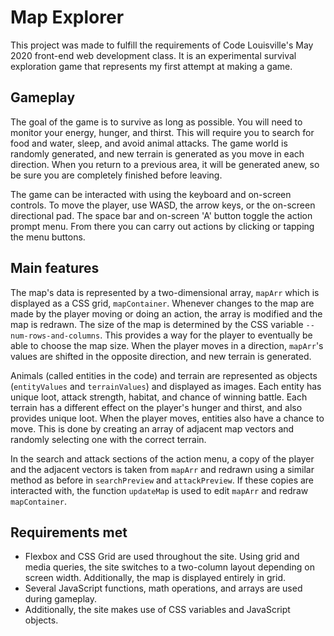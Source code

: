# Map Explorer
This project was made to fulfill the requirements of Code Louisville's May 2020 front-end web development class. It is an experimental survival exploration game that represents my first attempt at making a game.

## Gameplay
The goal of the game is to survive as long as possible. You will need to monitor your energy, hunger, and thirst. This will require you to search for food and water, sleep, and avoid animal attacks. The game world is randomly generated, and new terrain is generated as you move in each direction. When you return to a previous area, it will be generated anew, so be sure you are completely finished before leaving.

The game can be interacted with using the keyboard and on-screen controls. To move the player, use WASD, the arrow keys, or the on-screen directional pad. The space bar and on-screen 'A' button toggle the action prompt menu. From there you can carry out actions by clicking or tapping the menu buttons.

## Main features
The map's data is represented by a two-dimensional array, `mapArr` which is displayed as a CSS grid, `mapContainer`. Whenever changes to the map are made by the player moving or doing an action, the array is modified and the map is redrawn. The size of the map is determined by the CSS variable `--num-rows-and-columns`. This provides a way for the player to eventually be able to choose the map size. When the player moves in a direction, `mapArr`'s values are shifted in the opposite direction, and new terrain is generated. 

Animals (called entities in the code) and terrain are represented as objects (`entityValues` and `terrainValues`) and displayed as images. Each entity has unique loot, attack strength, habitat, and chance of winning battle. Each terrain has a different effect on the player's hunger and thirst, and also provides unique loot. When the player moves, entities also have a chance to move. This is done by creating an array of adjacent map vectors and randomly selecting one with the correct terrain.

In the search and attack sections of the action menu, a copy of the player and the adjacent vectors is taken from `mapArr` and redrawn using a similar method as before in `searchPreview` and `attackPreview`. If these copies are interacted with, the function `updateMap` is used to edit `mapArr` and redraw `mapContainer`.

## Requirements met
- Flexbox and CSS Grid are used throughout the site. Using grid and media queries, the site switches to a two-column layout depending on screen width. Additionally, the map is displayed entirely in grid.
- Several JavaScript functions, math operations, and arrays are used during gameplay.
- Additionally, the site makes use of CSS variables and JavaScript objects.
